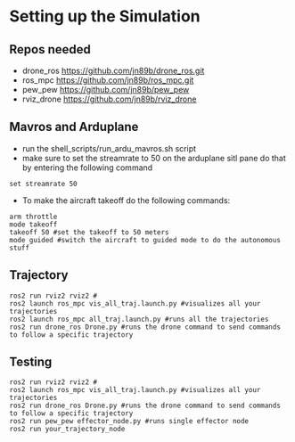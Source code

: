 # Setting up the Simulation

## Repos needed
- drone_ros https://github.com/jn89b/drone_ros.git
- ros_mpc https://github.com/jn89b/ros_mpc.git
- pew_pew https://github.com/jn89b/pew_pew
- rviz_drone https://github.com/jn89b/rviz_drone 


## Mavros and Arduplane
- run the shell_scripts/run_ardu_mavros.sh script
- make sure to set the streamrate to 50 on the arduplane sitl pane do that by entering the following command
```
set streamrate 50
```
- To make the aircraft takeoff do the following commands:
```
arm throttle
mode takeoff
takeoff 50 #set the takeoff to 50 meters
mode guided #switch the aircraft to guided mode to do the autonomous stuff
```

## Trajectory 
```
ros2 run rviz2 rviz2 # 
ros2 launch ros_mpc vis_all_traj.launch.py #visualizes all your trajectories  
ros2 launch ros_mpc all_traj.launch.py #runs all the trajectories 
ros2 run drone_ros Drone.py #runs the drone command to send commands to follow a specific trajectory 
```

## Testing 
```
ros2 run rviz2 rviz2 # 
ros2 launch ros_mpc vis_all_traj.launch.py #visualizes all your trajectories   
ros2 run drone_ros Drone.py #runs the drone command to send commands to follow a specific trajectory 
ros2 run pew_pew effector_node.py #runs single effector node
ros2 run your_trajectory_node
```